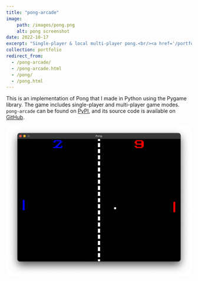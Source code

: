 ```yaml
---
title: "pong-arcade"
image:
    path: /images/pong.png
    alt: pong screenshot
date: 2022-10-17
excerpt: "Single-player & local multi-player pong.<br/><a href='/portfolio/pong-arcade'><img src='/images/pong.png'></a>"
collection: portfolio
redirect_from:
  - /pong-arcade/
  - /pong-arcade.html
  - /pong/
  - /pong.html
---
```


This is an implementation of Pong that I made in Python using the Pygame library. The game includes single-player and multi-player game modes. `pong-arcade` can be found on [PyPI](https://pypi.org/project/pong-arcade/), and its source code is available on [GitHub](https://github.com/jacob-thompson/pong-arcade).

![pong-arcade](/images/pong.png)
